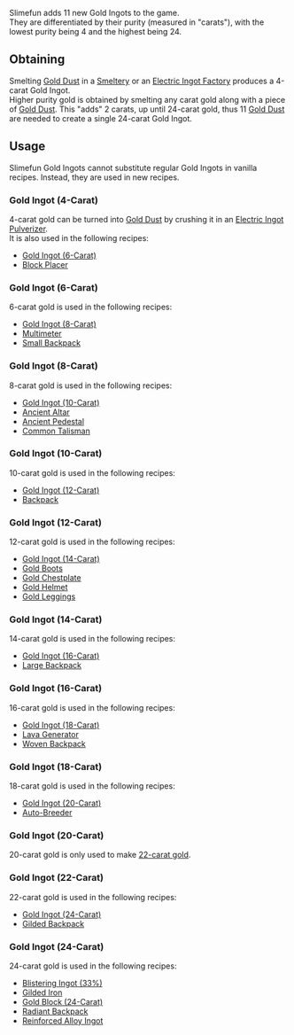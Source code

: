 Slimefun adds 11 new Gold Ingots to the game.<br>
They are differentiated by their purity (measured in "carats"), with the lowest purity being 4 and the highest being 24.

## Obtaining
Smelting [Gold Dust](https://github.com/Slimefun/Slimefun4/wiki/Gold-Dust) in a [Smeltery](https://github.com/Slimefun/Slimefun4/wiki/Smeltery) or an [Electric Ingot Factory](https://github.com/Slimefun/Slimefun4/wiki/Electric-Ingot-Factory) produces a 4-carat Gold Ingot.<br>
Higher purity gold is obtained by smelting any carat gold along with a piece of [Gold Dust](https://github.com/Slimefun/Slimefun4/wiki/Gold-Dust). This "adds" 2 carats, up until 24-carat gold, thus 11 [Gold Dust](https://github.com/Slimefun/Slimefun4/wiki/Gold-Dust) are needed to create a single 24-carat Gold Ingot. 

## Usage
Slimefun Gold Ingots cannot substitute regular Gold Ingots in vanilla recipes. Instead, they are used in new recipes.

### Gold Ingot (4-Carat)
4-carat gold can be turned into [Gold Dust](https://github.com/Slimefun/Slimefun4/wiki/Gold-Dust) by crushing it in an [Electric Ingot Pulverizer](https://github.com/Slimefun/Slimefun4/wiki/Electric-Ingot-Pulverizer).<br>
It is also used in the following recipes:
* [Gold Ingot (6-Carat)](https://github.com/Slimefun/Slimefun4/wiki/Gold-Ingot#Gold-Ingot-6-Carat)
* [Block Placer](https://github.com/Slimefun/Slimefun4/wiki/Block-Placer)

### Gold Ingot (6-Carat)
6-carat gold is used in the following recipes:
* [Gold Ingot (8-Carat)](https://github.com/Slimefun/Slimefun4/wiki/Gold-Ingot#Gold-Ingot-8-Carat)
* [Multimeter](https://github.com/Slimefun/Slimefun4/wiki/Multimeter)
* [Small Backpack](https://github.com/Slimefun/Slimefun4/wiki/Backpacks)

### Gold Ingot (8-Carat)
8-carat gold is used in the following recipes:
* [Gold Ingot (10-Carat)](https://github.com/Slimefun/Slimefun4/wiki/Gold-Ingot#Gold-Ingot-10-Carat)
* [Ancient Altar](https://github.com/Slimefun/Slimefun4/wiki/Ancient-Altar)
* [Ancient Pedestal](https://github.com/Slimefun/Slimefun4/wiki/Ancient-Pedestal)
* [Common Talisman](https://github.com/Slimefun/Slimefun4/wiki/Common-Talisman)

### Gold Ingot (10-Carat)
10-carat gold is used in the following recipes:
* [Gold Ingot (12-Carat)](https://github.com/Slimefun/Slimefun4/wiki/Gold-Ingot#Gold-Ingot-12-Carat)
* [Backpack](https://github.com/Slimefun/Slimefun4/wiki/Backpacks)

### Gold Ingot (12-Carat)
12-carat gold is used in the following recipes:
* [Gold Ingot (14-Carat)](https://github.com/Slimefun/Slimefun4/wiki/Gold-Ingot#Gold-Ingot-14-Carat)
* [Gold Boots](https://github.com/Slimefun/Slimefun4/wiki/Gold-Armor)
* [Gold Chestplate](https://github.com/Slimefun/Slimefun4/wiki/Gold-Armor)
* [Gold Helmet](https://github.com/Slimefun/Slimefun4/wiki/Gold-Armor)
* [Gold Leggings](https://github.com/Slimefun/Slimefun4/wiki/Gold-Armor)

### Gold Ingot (14-Carat)
14-carat gold is used in the following recipes:
* [Gold Ingot (16-Carat)](https://github.com/Slimefun/Slimefun4/wiki/Gold-Ingot#Gold-Ingot-16-Carat)
* [Large Backpack](https://github.com/Slimefun/Slimefun4/wiki/Backpacks)

### Gold Ingot (16-Carat)
16-carat gold is used in the following recipes:
* [Gold Ingot (18-Carat)](https://github.com/Slimefun/Slimefun4/wiki/Gold-Ingot#Gold-Ingot-18-Carat)
* [Lava Generator](https://github.com/Slimefun/Slimefun4/wiki/Lava-Generator)
* [Woven Backpack](https://github.com/Slimefun/Slimefun4/wiki/Backpacks)

### Gold Ingot (18-Carat)
18-carat gold is used in the following recipes:
* [Gold Ingot (20-Carat)](https://github.com/Slimefun/Slimefun4/wiki/Gold-Ingot#Gold-Ingot-20-Carat)
* [Auto-Breeder](https://github.com/Slimefun/Slimefun4/wiki/Auto-Breeder)

### Gold Ingot (20-Carat)
20-carat gold is only used to make [22-carat gold](https://github.com/Slimefun/Slimefun4/wiki/Gold-Ingot#Gold-Ingot-22-Carat).

### Gold Ingot (22-Carat)
22-carat gold is used in the following recipes:
* [Gold Ingot (24-Carat)](https://github.com/Slimefun/Slimefun4/wiki/Gold-Ingot#Gold-Ingot-24-Carat)
* [Gilded Backpack](https://github.com/Slimefun/Slimefun4/wiki/Backpacks)

### Gold Ingot (24-Carat)
24-carat gold is used in the following recipes:
* [Blistering Ingot (33%)](https://github.com/Slimefun/Slimefun4/wiki/Blistering-Ingot#Blistering-Ingot-33%)
* [Gilded Iron](https://github.com/Slimefun/Slimefun4/wiki/Gilded-Iron)
* [Gold Block (24-Carat)](https://github.com/Slimefun/Slimefun4/wiki/Gold-Block)
* [Radiant Backpack](https://github.com/Slimefun/Slimefun4/wiki/Backpacks)
* [Reinforced Alloy Ingot](https://github.com/Slimefun/Slimefun4/wiki/Reinforced-Alloy-Ingot)
